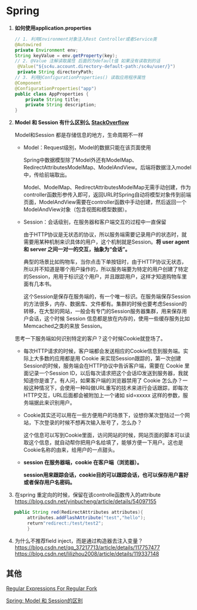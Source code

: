 # Spring

1. **如何使用application.properties**

   ```java
   // 1. 利用Environment对象注入Rest Controller或者Service类
   @Autowired
   private Environment env;
   String keyValue = env.getProperty(key);
   // 2. @Value 注解读取属性 后面的为default值 如果没有读取到的话
    @Value("${sc4u.account.directory-default-path:/sc4u/user/}")
    private String directoryPath;
   // 3. 利用@ConfigurationProperties() 读取应用程序属性
   @Component
   @ConfigurationProperties("app")
   public class AppProperties {
       private String title;
       private String description;
   }
   ```

2. **Model 和 Session
   有什么区别么 [StackOverflow](https://stackoverflow.com/questions/60331872/what-is-the-difference-between-the-model-and-session-in-spring)**

   Model和Session 都是存储信息的地方，生命周期不一样

    - Model：Request级别，Model的数据只能在该页面使用

      Spring中数据模型除了Model外还有ModelMap、RedirectAttributesModelMap、ModelAndView。后端将数据注入model中，传给前端取出。

      Model、ModelMap、RedirectAttributesModelMap无需手动创建，作为controller函数形参传入即可，返回URL时Spring自动将模型对象传到前端页面，ModelAndView需要在controller函数中手动创建，然后返回一个ModelAndView对象（包含视图和模型数据）。

    - Session：会话级别，在服务器和客户端交互的过程中一直保留

      由于HTTP协议是无状态的协议，所以服务端需要记录用户的状态时，就需要用某种机制来识具体的用户，这个机制就是Session。**将 user agent 和 server 之间一对一的交互，抽象为“会话”。**

      典型的场景比如购物车，当你点击下单按钮时，由于HTTP协议无状态，所以并不知道是哪个用户操作的，所以服务端要为特定的用户创建了特定的Session，用用于标识这个用户，并且跟踪用户，这样才知道购物车里面有几本书。

      这个Session是保存在服务端的，有一个唯一标识。在服务端保存Session的方法很多，内存、数据库、文件都有。集群的时候也要考虑Session的转移，在大型的网站，一般会有专门的Session服务器集群，用来保存用户会话，这个时候
      Session 信息都是放在内存的，使用一些缓存服务比如Memcached之类的来放 Session。

   思考一下服务端如何识别特定的客户？这个时候Cookie就登场了。

    - 每次HTTP请求的时候，客户端都会发送相应的Cookie信息到服务端。实际上大多数的应用都是用 Cookie 来实现Session跟踪的，第一次创建Session的时候，服务端会在HTTP协议中告诉客户端，需要在 Cookie
      里面记录一个Session ID，以后每次请求把这个会话ID发送到服务器，我就知道你是谁了。有人问，如果客户端的浏览器禁用了 Cookie
      怎么办？一般这种情况下，会使用一种叫做URL重写的技术来进行会话跟踪，即每次HTTP交互，URL后面都会被附加上一个诸如 sid=xxxxx 这样的参数，服务端据此来识别用户。

    - Cookie其实还可以用在一些方便用户的场景下，设想你某次登陆过一个网站，下次登录的时候不想再次输入账号了，怎么办？

      这个信息可以写到Cookie里面，访问网站的时候，网站页面的脚本可以读取这个信息，就自动帮你把用户名给填了，能够方便一下用户。这也是Cookie名称的由来，给用户的一点甜头。

    - **session 在服务器端，cookie 在客户端（浏览器）。**

      **session用来跟踪会话，cookie目的可以跟踪会话，也可以保存用户喜好或者保存用户名密码。**

3. 在spring 重定向的时候，保留在该controlle函数传入的attribute
   https://blog.csdn.net/yinbucheng/article/details/54097155

```java
   public String red(RedirectAttributes attributes){
        attributes.addFlashAttribute("test","hello");
        return"redirect:/test/test2";
        }
   ```

4. 为什么不推荐field inject，而是通过构造器去注入变量？
   https://blog.csdn.net/qq_37217713/article/details/117757477
   https://blog.csdn.net/lilizhou2008/article/details/119337148

## 其他

[Regular Expressions For Regular Fork](https://refrf.dev/)

[Spring: Model 和 Session的区别](https://blog.csdn.net/LOG_IN_ME/article/details/106326636#:~:text=%E3%80%90%E9%80%9A%E4%BF%97%E3%80%91,%E8%83%BD%E5%9C%A8%E8%AF%A5%E9%A1%B5%E9%9D%A2%E4%BD%BF%E7%94%A8%E3%80%82) 
